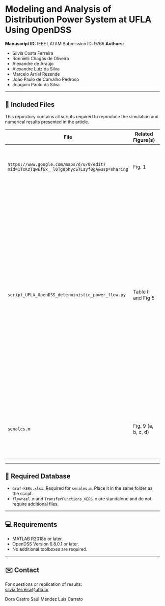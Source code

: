 # Modeling and Analysis of Distribution Power System at UFLA Using OpenDSS

**Manuscript ID:** IEEE LATAM Submission ID: 9769 
**Authors:**  

- Sílvia Costa Ferreira 
- Ronnielli Chagas de Oliveira
- Alexandre de Araújo
- Alexandre Luiz da Silva
- Marcelo Arriel Rezende
- João Paulo de Carvalho Pedroso
- Joaquim Paulo da Silva

---

## 📁 Included Files

This repository contains all scripts required to reproduce the simulation and numerical results presented in the article.

| File | Related Figure(s) | Description |
|--------|-------------------|-------------|
| `https://www.google.com/maps/d/u/0/edit?mid=1TxKzTqwEfGx__l0Tg8phycSTLsyf0gA&usp=sharing` | Fig. 1 | Google My Maps link containing the geographical coordinates of poles and transformers at UFLA. |
| `script_UFLA_OpenDSS_deterministic_power_flow.py` | Table II and Fig 5 | This routine performs a deterministic (snapshot) power flow analysis in OpenDSS. It uses the OpenDSS input files located in the folder XX as the system model, including the master circuit, load profiles, and distributed generation data. The routine automatically solves the power flow for different scenarios (e.g., minimum/maximum demand, with or without distributed generation), calculates key system metrics such as total active and reactive power, bus voltage magnitudes, losses, and power factor, and saves the results in an Excel file. |
| `senales.m` | Fig. 9 (a, b, c, d) | Loads waveform data from `Graf-KERs.xlsx` and plots four time-domain signals: input current, inductor currents, output current, and output voltage. |

---

## 📂 Required Database

- `Graf-KERs.xlsx`: Required for `senales.m`. Place it in the same folder as the script.
- `flywheel.m` and `TransferFunctions_KERS.m` are standalone and do not require additional files.

---

## 💻 Requirements

- MATLAB R2018b or later.
- OpenDSS Version 9.8.0.1 or later.
- No additional toolboxes are required.

---

## ✉️ Contact

For questions or replication of results:  
silvia.ferreira@ufla.br


Dora Castro
Saúl Méndez
Luis Carreto
